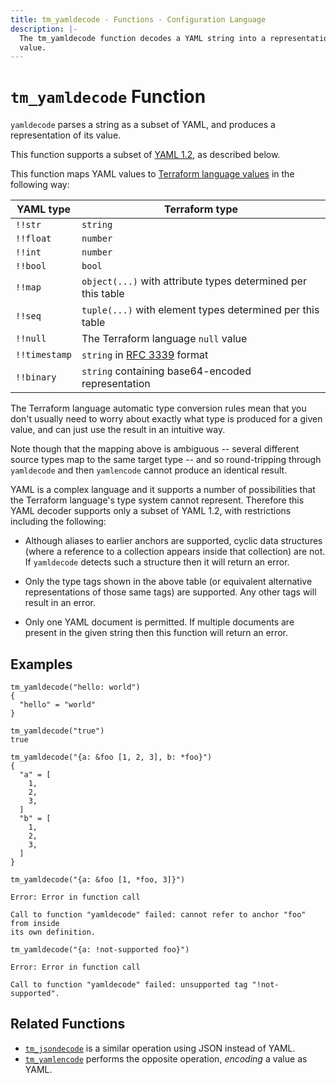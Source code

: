 ```yaml
---
title: tm_yamldecode - Functions - Configuration Language
description: |-
  The tm_yamldecode function decodes a YAML string into a representation of its
  value.
---
```


# `tm_yamldecode` Function

`yamldecode` parses a string as a subset of YAML, and produces a representation
of its value.

This function supports a subset of [YAML 1.2](https://yaml.org/spec/1.2/spec.html),
as described below.

This function maps YAML values to
[Terraform language values](https://developer.hashicorp.com/terraform/language/expressions/types)
in the following way:

| YAML type     | Terraform type                                                     |
| ------------- | ------------------------------------------------------------------ |
| `!!str`       | `string`                                                           |
| `!!float`     | `number`                                                           |
| `!!int`       | `number`                                                           |
| `!!bool`      | `bool`                                                             |
| `!!map`       | `object(...)` with attribute types determined per this table       |
| `!!seq`       | `tuple(...)` with element types determined per this table          |
| `!!null`      | The Terraform language `null` value                                |
| `!!timestamp` | `string` in [RFC 3339](https://tools.ietf.org/html/rfc3339) format |
| `!!binary`    | `string` containing base64-encoded representation                  |

The Terraform language automatic type conversion rules mean that you don't
usually need to worry about exactly what type is produced for a given value,
and can just use the result in an intuitive way.

Note though that the mapping above is ambiguous -- several different source
types map to the same target type -- and so round-tripping through `yamldecode`
and then `yamlencode` cannot produce an identical result.

YAML is a complex language and it supports a number of possibilities that the
Terraform language's type system cannot represent. Therefore this YAML decoder
supports only a subset of YAML 1.2, with restrictions including the following:

- Although aliases to earlier anchors are supported, cyclic data structures
  (where a reference to a collection appears inside that collection) are not.
  If `yamldecode` detects such a structure then it will return an error.

- Only the type tags shown in the above table (or equivalent alternative
  representations of those same tags) are supported. Any other tags will
  result in an error.

- Only one YAML document is permitted. If multiple documents are present in
  the given string then this function will return an error.

## Examples

```
tm_yamldecode("hello: world")
{
  "hello" = "world"
}

tm_yamldecode("true")
true

tm_yamldecode("{a: &foo [1, 2, 3], b: *foo}")
{
  "a" = [
    1,
    2,
    3,
  ]
  "b" = [
    1,
    2,
    3,
  ]
}

tm_yamldecode("{a: &foo [1, *foo, 3]}")

Error: Error in function call

Call to function "yamldecode" failed: cannot refer to anchor "foo" from inside
its own definition.

tm_yamldecode("{a: !not-supported foo}")

Error: Error in function call

Call to function "yamldecode" failed: unsupported tag "!not-supported".
```

## Related Functions

- [`tm_jsondecode`](./tm_jsondecode.md) is a similar operation using JSON instead
  of YAML.
- [`tm_yamlencode`](./tm_yamlencode.md) performs the opposite operation, _encoding_
  a value as YAML.
